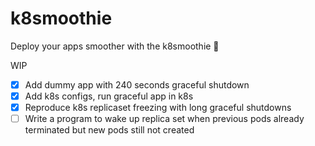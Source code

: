 # k8smoothie
Deploy your apps smoother with the k8smoothie 🧋

WIP
- [x] Add dummy app with 240 seconds graceful shutdown
- [x] Add k8s configs, run graceful app in k8s
- [x] Reproduce k8s replicaset freezing with long graceful shutdowns
- [ ] Write a program to wake up replica set when previous pods already terminated but new pods still not created
